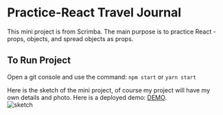 # Practice-React Travel Journal

This mini project is from Scrimba. The main purpose is to practice React - props, objects, and spread objects as props.

## To Run Project

Open a git console and use the command: `npm start` or `yarn start`

Here is the sketch of the mini project, of course my project will have my own details and photo. Here is a deployed demo: <a href="https://github.com/gusmontoya/mini-travel_journal">DEMO</a>.
<br/>
<img src="https://github.com/gusmontoya/mini-travel_journal/blob/main/public/images/sketchpng.png" alt="sketch" />
<br/>






